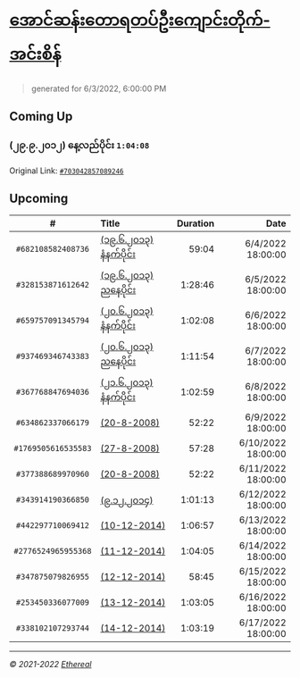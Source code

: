 # [အောင်ဆန်းတောရတပ်ဦးကျောင်းတိုက်-အင်းစိန်](https://www.facebook.com/655653464834259)

> generated for 6/3/2022, 6:00:00 PM

## Coming Up

### (၂၉.၉.၂၀၁၂) နေ့လည်ပိုင်း `1:04:08`

Original Link: [`#703042857089246`](https://www.facebook.com/655653464834259/videos/703042857089246)

## Upcoming

| # | Title | Duration | Date |
|:-----:|:------|---------:|-------------:|
| `#682108582408736` | [(၁၉.၆.၂၀၁၃) နံနက်ပိုင်း](https://www.facebook.com/655653464834259/videos/682108582408736) | 59:04 | 6/4/2022 18:00:00 |
| `#328153871612642` | [(၁၉.၆.၂၀၁၃) ညနေပိုင်း](https://www.facebook.com/655653464834259/videos/328153871612642) | 1:28:46 | 6/5/2022 18:00:00 |
| `#659757091345794` | [(၂၀.၆.၂၀၁၃) နံနက်ပိုင်း](https://www.facebook.com/655653464834259/videos/659757091345794) | 1:02:08 | 6/6/2022 18:00:00 |
| `#937469346743383` | [(၂၀.၆.၂၀၁၃) ညနေပိုင်း](https://www.facebook.com/655653464834259/videos/937469346743383) | 1:11:54 | 6/7/2022 18:00:00 |
| `#367768847694036` | [(၂၁.၆.၂၀၁၃) နံနက်ပိုင်း](https://www.facebook.com/655653464834259/videos/367768847694036) | 1:02:59 | 6/8/2022 18:00:00 |
| `#634862337066179` | [(20-8-2008)](https://www.facebook.com/655653464834259/videos/634862337066179) | 52:22 | 6/9/2022 18:00:00 |
| `#1769505616535583` | [(27-8-2008)](https://www.facebook.com/655653464834259/videos/1769505616535583) | 57:28 | 6/10/2022 18:00:00 |
| `#377388689970960` | [(20-8-2008)](https://www.facebook.com/655653464834259/videos/377388689970960) | 52:22 | 6/11/2022 18:00:00 |
| `#343914190366850` | [(၉.၁၂.၂၀၁၄)](https://www.facebook.com/655653464834259/videos/343914190366850) | 1:01:13 | 6/12/2022 18:00:00 |
| `#442297710069412` | [(10-12-2014)](https://www.facebook.com/655653464834259/videos/442297710069412) | 1:06:57 | 6/13/2022 18:00:00 |
| `#2776524965955368` | [(11-12-2014)](https://www.facebook.com/655653464834259/videos/2776524965955368) | 1:04:05 | 6/14/2022 18:00:00 |
| `#347875079826955` | [(12-12-2014)](https://www.facebook.com/655653464834259/videos/347875079826955) | 58:45 | 6/15/2022 18:00:00 |
| `#253450336077009` | [(13-12-2014)](https://www.facebook.com/655653464834259/videos/253450336077009) | 1:03:05 | 6/16/2022 18:00:00 |
| `#338102107293744` | [(14-12-2014)](https://www.facebook.com/655653464834259/videos/338102107293744) | 1:03:19 | 6/17/2022 18:00:00 |

---

_&copy; 2021-2022 [Ethereal](https://github.com/etherealtech)_